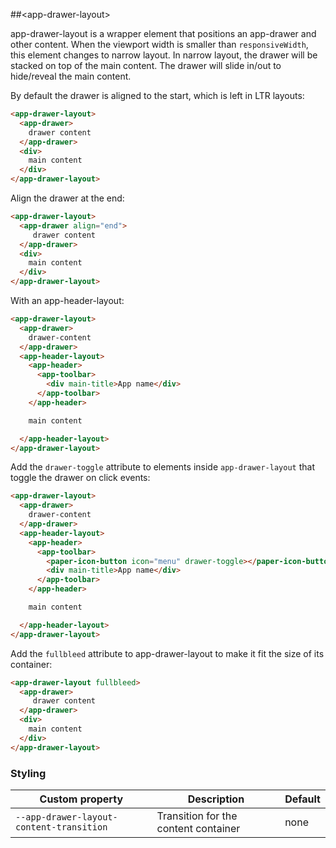 ##&lt;app-drawer-layout&gt;

app-drawer-layout is a wrapper element that positions an app-drawer and other content. When
the viewport width is smaller than `responsiveWidth`, this element changes to narrow layout.
In narrow layout, the drawer will be stacked on top of the main content. The drawer will slide
in/out to hide/reveal the main content.


By default the drawer is aligned to the start, which is left in LTR layouts:

```html
<app-drawer-layout>
  <app-drawer>
    drawer content
  </app-drawer>
  <div>
    main content
  </div>
</app-drawer-layout>
```

Align the drawer at the end:

```html
<app-drawer-layout>
  <app-drawer align="end">
     drawer content
  </app-drawer>
  <div>
    main content
  </div>
</app-drawer-layout>
```

With an app-header-layout:

```html
<app-drawer-layout>
  <app-drawer>
    drawer-content
  </app-drawer>
  <app-header-layout>
    <app-header>
      <app-toolbar>
        <div main-title>App name</div>
      </app-toolbar>
    </app-header>

    main content

  </app-header-layout>
</app-drawer-layout>
```

Add the `drawer-toggle` attribute to elements inside `app-drawer-layout` that toggle the drawer on click events:

```html
<app-drawer-layout>
  <app-drawer>
    drawer-content
  </app-drawer>
  <app-header-layout>
    <app-header>
      <app-toolbar>
        <paper-icon-button icon="menu" drawer-toggle></paper-icon-button>
        <div main-title>App name</div>
      </app-toolbar>
    </app-header>

    main content

  </app-header-layout>
</app-drawer-layout>
```

Add the `fullbleed` attribute to app-drawer-layout to make it fit the size of its container:

```html
<app-drawer-layout fullbleed>
  <app-drawer>
     drawer content
  </app-drawer>
  <div>
    main content
  </div>
</app-drawer-layout>
```

### Styling

Custom property                          | Description                          | Default
-----------------------------------------|--------------------------------------|---------
`--app-drawer-layout-content-transition` | Transition for the content container | none
